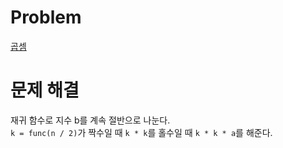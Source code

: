 # Problem
[곱셈](https://www.acmicpc.net/problem/1629)
   
# 문제 해결
재귀 함수로 지수 b를 계속 절반으로 나눈다.   
`k = func(n / 2)`가 짝수일 때 `k * k`를 홀수일 때 `k * k * a`를 해준다.   